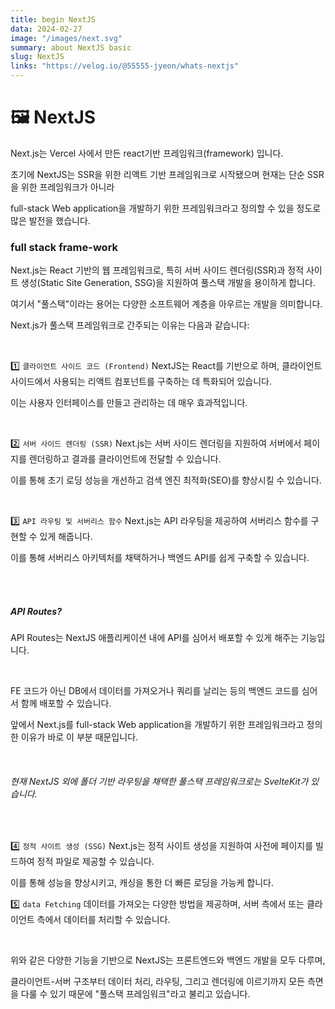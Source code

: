 ```yaml
---
title: begin NextJS
data: 2024-02-27
image: "/images/next.svg"
summary: about NextJS basic
slug: NextJS
links: "https://velog.io/@55555-jyeon/whats-nextjs"
---
```


# 🖼️ NextJS

Next.js는 Vercel 사에서 만든 react기반 프레임워크(framework) 입니다.

초기에 NextJS는 SSR을 위한 리액트 기반 프레임워크로 시작됐으며 현재는 단순 SSR을 위한 프레임워크가 아니라

full-stack Web application을 개발하기 위한 프레임워크라고 정의할 수 있을 정도로 많은 발전을 했습니다.

### full stack frame-work

Next.js는 React 기반의 웹 프레임워크로, 특히 서버 사이드 렌더링(SSR)과 정적 사이트 생성(Static Site Generation, SSG)을 지원하여 풀스택 개발을 용이하게 합니다.

여기서 "풀스택"이라는 용어는 다양한 소프트웨어 계층을 아우르는 개발을 의미합니다.

Next.js가 풀스택 프레임워크로 간주되는 이유는 다음과 같습니다:

<br />

1️⃣ `클라이언트 사이드 코드 (Frontend)`
NextJS는 React를 기반으로 하며, 클라이언트 사이드에서 사용되는 리액트 컴포넌트를 구축하는 데 특화되어 있습니다.

이는 사용자 인터페이스를 만들고 관리하는 데 매우 효과적입니다.

<br />

2️⃣ `서버 사이드 렌더링 (SSR)`
Next.js는 서버 사이드 렌더링을 지원하여 서버에서 페이지를 렌더링하고 결과를 클라이언트에 전달할 수 있습니다.

이를 통해 초기 로딩 성능을 개선하고 검색 엔진 최적화(SEO)를 향상시킬 수 있습니다.

<br />

3️⃣ `API 라우팅 및 서버리스 함수`
Next.js는 API 라우팅을 제공하여 서버리스 함수를 구현할 수 있게 해줍니다.

이를 통해 서버리스 아키텍처를 채택하거나 백엔드 API를 쉽게 구축할 수 있습니다.

<br />
<br />

##### API Routes?

API Routes는 NextJS 애플리케이션 내에 API를 심어서 배포할 수 있게 해주는 기능입니다.

<br />

FE 코드가 아닌 DB에서 데이터를 가져오거나 쿼리를 날리는 등의 백엔드 코드를 심어서 함께 배포할 수 있습니다.

앞에서 Next.js를 full-stack Web application을 개발하기 위한 프레임워크라고 정의한 이유가 바로 이 부분 때문입니다.

<br />

###### 현재 NextJS 외에 폴더 기반 라우팅을 채택한 풀스택 프레임워크로는 SvelteKit가 있습니다.

<br />

4️⃣ `정적 사이트 생성 (SSG)`
Next.js는 정적 사이트 생성을 지원하여 사전에 페이지를 빌드하여 정적 파일로 제공할 수 있습니다.

이를 통해 성능을 향상시키고, 캐싱을 통한 더 빠른 로딩을 가능케 합니다.

5️⃣ `data Fetching`
데이터를 가져오는 다양한 방법을 제공하며, 서버 측에서 또는 클라이언트 측에서 데이터를 처리할 수 있습니다.

<br />

위와 같은 다양한 기능을 기반으로 NextJS는 프론트엔드와 백엔드 개발을 모두 다루며,

클라이언트-서버 구조부터 데이터 처리, 라우팅, 그리고 렌더링에 이르기까지 모든 측면을 다룰 수 있기 때문에 "풀스택 프레임워크"라고 불리고 있습니다.

<br />
